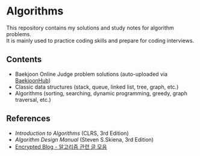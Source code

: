 # Algorithms

This repository contains my solutions and study notes for algorithm problems.  
It is mainly used to practice coding skills and prepare for coding interviews.


## Contents
- Baekjoon Online Judge problem solutions (auto-uploaded via [BaekjoonHub](https://github.com/BaekjoonHub/BaekjoonHub))
- Classic data structures (stack, queue, linked list, tree, graph, etc.)
- Algorithms (sorting, searching, dynamic programming, greedy, graph traversal, etc.)


## References
- *Introduction to Algorithms* (CLRS, 3rd Edition)  
- *Algorithm Design Manual* (Steven S.Skiena, 3rd Edition)  
- [Encrypted Blog - 알고리즘 관련 글 모음](https://blog.encrypted.gg/category/%EC%95%8C%EA%B3%A0%EB%A6%AC%EC%A6%98)

